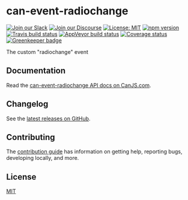 # can-event-radiochange

[![Join our Slack](https://img.shields.io/badge/slack-join%20chat-611f69.svg)](https://www.bitovi.com/community/slack?utm_source=badge&utm_medium=badge&utm_campaign=pr-badge&utm_content=badge)
[![Join our Discourse](https://img.shields.io/discourse/https/forums.bitovi.com/posts.svg)](https://forums.bitovi.com/?utm_source=badge&utm_medium=badge&utm_campaign=pr-badge&utm_content=badge)
[![License: MIT](https://img.shields.io/badge/license-MIT-blue.svg)](https://github.com/canjs/can-event-radiochange/blob/master/LICENSE)
[![npm version](https://badge.fury.io/js/can-event-radiochange.svg)](https://www.npmjs.com/package/can-event-radiochange)
[![Travis build status](https://travis-ci.org/canjs/can-event-radiochange.svg?branch=master)](https://travis-ci.org/canjs/can-event-radiochange)
[![AppVeyor build status](https://ci.appveyor.com/api/projects/status/github/canjs/can-event-radiochange?branch=master&svg=true)](https://ci.appveyor.com/project/matthewp/can-event-radiochange)
[![Coverage status](https://coveralls.io/repos/github/canjs/can-event-radiochange/badge.svg?branch=master)](https://coveralls.io/github/canjs/can-event-radiochange?branch=master)
[![Greenkeeper badge](https://badges.greenkeeper.io/canjs/can-event-radiochange.svg)](https://greenkeeper.io/)

The custom "radiochange" event

## Documentation

Read the [can-event-radiochange API docs on CanJS.com](https://canjs.com/doc/can-event-radiochange.html).

## Changelog

See the [latest releases on GitHub](https://github.com/canjs/can-event-radiochange/releases).

## Contributing

The [contribution guide](https://github.com/canjs/can-event-radiochange/blob/master/CONTRIBUTING.md) has information on getting help, reporting bugs, developing locally, and more.

## License

[MIT](https://github.com/canjs/can-event-radiochange/blob/master/LICENSE)
